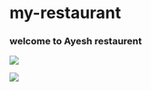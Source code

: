 # my-restaurant

### welcome to Ayesh restaurent 


  ![](https://drive.google.com/file/d/19uD59q6MshITsNpZn98rZJZgRb6cXuXa/view?usp=sharing)

![](https://drive.google.com/file/d/1rW7MWSaXxkA502FvXybA9soPlklFviuM/view?usp=sharing)
